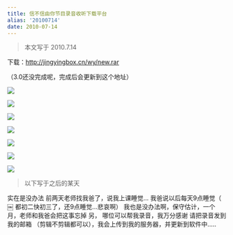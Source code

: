 ```yaml
---
title: 信不信由你节目录音收听下载平台
alias: '20100714'
date: 2010-07-14
---
```


> 本文写于 2010.7.14

下载：http://jingyingbox.cn/wy/new.rar

（3.0还没完成呢，完成后会更新到这个地址）

![](https://r2-lc-cn.jysperm.me/pictures/2010/xinbuxinyouni-1.jpg)

![](https://r2-lc-cn.jysperm.me/pictures/2010/xinbuxinyouni-2.jpg)

![](https://r2-lc-cn.jysperm.me/pictures/2010/xinbuxinyouni-3.jpg)

![](https://r2-lc-cn.jysperm.me/pictures/2010/xinbuxinyouni-4.jpg)

![](https://r2-lc-cn.jysperm.me/pictures/2010/xinbuxinyouni-5.jpg)

![](https://r2-lc-cn.jysperm.me/pictures/2010/xinbuxinyouni-6.jpg)

![](https://r2-lc-cn.jysperm.me/pictures/2010/xinbuxinyouni-7.jpg)

> 以下写于之后的某天

实在是没办法
前两天老师找我爸了，说我上课睡觉...
我爸说以后每天9点睡觉（
￼
都初二快初三了，还9点睡觉...悲哀啊）
我也是没办法啊，保守估计，一个月，老师和我爸会把这事忘掉
另，
哪位可以帮我录音，我万分感谢
请把录音发到我的邮箱
（剪辑不剪辑都可以），我会上传到我的服务器，并更新到软件中.....
